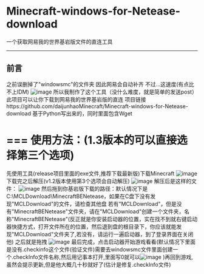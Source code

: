 # Minecraft-windows-for-Netease-download
一个获取网易我的世界基岩版文件的直连工具

------
前言 
------
之前误删掉了"windowsmc"的文件夹
因此网易会自动补齐
不过...这速度(有点比不上IDM)
![image](https://github.com/daijunhaoMinecraft/Minecraft-windows-for-Netease-download/assets/121751847/74b5a50e-e2aa-4b9d-a332-e8e51abcab63)
所以我制作了这个工具（没什么难度，就是简单的发送post）
此项目可以让你下载到网易我的世界基岩版的直连
项目链接https://github.com/daijunhaoMinecraft/Minecraft-windows-for-Netease-download
基于Python写出来的，同时里面包含Wget

===
使用方法：(1.3版本的可以直接选择第三个选项)
===
先使用工具(release项目里面的exe文件,推荐下载最新版)下载Minecraft
![image](https://github.com/daijunhaoMinecraft/Minecraft-windows-for-Netease-download/assets/121751847/4d916fb8-b619-42ea-bb65-e664b9aaf381)
下载完之后解压(v1.2版本使用第3个选项会自动解压)
![image](https://github.com/daijunhaoMinecraft/Minecraft-windows-for-Netease-download/assets/121751847/f10daec2-da75-46dc-bcef-717c9bb07a73)
解压后是这样的文件：
![image](https://github.com/daijunhaoMinecraft/Minecraft-windows-for-Netease-download/assets/121751847/44d220b7-d66e-4126-b769-4e95bbebb8db)
然后拖到你基岩版下载的路径：默认情况下是C:\MCLDownload\MinecraftBENetease，如果在C盘下没有发现"MCLDownload"的文件，请检查其他盘
若有"MCLDownload"，但是没有"MinecraftBENetease"文件夹，请在"MCLDownload"创建一个文件夹，名称"MinecraftBENetease"(反正就是你安装启动器的位置，实在找不到就右键启动器快捷方式，打开文件所在的位置，然后退到盘的根目录下，你应该就能发现"MCLDownload"文件夹了,若没有，请运行一遍启动器，到了登录界面在关闭他)
之后就是拖拽
![image](https://github.com/daijunhaoMinecraft/Minecraft-windows-for-Netease-download/assets/121751847/88accaa4-a191-4549-ad9e-1c9f5fae5677)
最后完成，点击启动器开始游戏看看(默认情况下里面是没有.checkinfo这个文件(验证文件)需要去windowsmc文件里面创建一个.checkInfo文件名称,然后用记事本打开,里面写0就可以![image](https://github.com/daijunhaoMinecraft/Minecraft-windows-for-Netease-download/assets/121751847/a7a80481-9178-4a77-b8d4-4b9926ca0523)
)再回到游戏,虽然会提示更新,但是他大概几十秒就好了(估计是修复.checkInfo文件)
